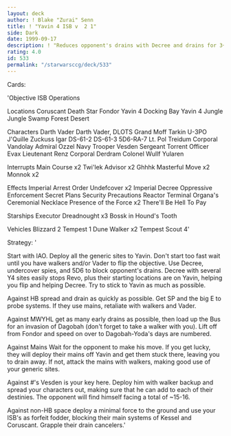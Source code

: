```yaml
---
layout: deck
author: ! Blake "Zurai" Senn
title: ! "Yavin 4 ISB v  2 1"
side: Dark
date: 1999-09-17
description: ! "Reduces opponent's drains with Decree and drains for 3+ at several sites."
rating: 4.0
id: 533
permalink: "/starwarsccg/deck/533"
---
```

Cards: 

'Objective
ISB Operations

Locations
Coruscant
Death Star
Fondor
Yavin 4 Docking Bay
Yavin 4 Jungle
Jungle
Swamp
Forest
Desert

Characters
Darth Vader
Darth Vader, DLOTS
Grand Moff Tarkin
U-3PO
J'Quille
Zuckuss
Igar
DS-61-2
DS-61-3
5D6-RA-7
Lt. Pol Treidum
Corporal Vandolay
Admiral Ozzel
Navy Trooper Vesden
Sergeant Torrent
Officer Evax
Lieutenant Renz
Corporal Derdram
Colonel Wullf Yularen

Interrupts
Main Course x2
Twi'lek Advisor x2
Ghhhk
Masterful Move x2
Monnok x2

Effects
Imperial Arrest Order
Undefcover x2
Imperial Decree
Oppressive Enforcement
Secret Plans
Security Precautions
Reactor Terminal
Organa's Ceremonial Necklace
Presence of the Force x2
There'll Be Hell To Pay

Starships
Executor
Dreadnought x3
Bossk in Hound's Tooth

Vehicles
Blizzard 2
Tempest 1
Dune Walker x2
Tempest Scout 4'

Strategy: '

Start with IAO. Deploy all the generic sites to Yavin. Don't start too fast wait until you have walkers and/or Vader to flip the objective. Use Decree, undercover spies, and 5D6 to block opponent's drains. Decree with several Y4 sites easily stops Revo, plus their starting locations are on Yavin, helping you flip and helping Decree. Try to stick to Yavin as much as possible.

Against HB spread and drain as quickly as possible. Get SP and the big E to probe systems. If they use mains, retaliate with walkers and Vader.

Against MWYHL get as many early drains as possible, then load up the Bus for an invasion of Dagobah (don't forget to take a walker with you). Lift off from Fondor and speed on over to Dagobah-Yoda's days are numbered.

Against Mains Wait for the opponent to make his move. If you get lucky, they will deploy their mains off Yavin and get them stuck there, leaving you to drain away. If not, attack the mains with walkers, making good use of your generic sites.

Against #'s Vesden is your key here. Deploy him with walker backup and spread your characters out, making sure that he can add to each of their destinies. The opponent will find himself facing a total of ~15-16.

Against non-HB space deploy a minimal force to the ground and use your ISB's as forfeit fodder, blocking their main systems of Kessel and Coruscant. Grapple their drain cancelers.'
